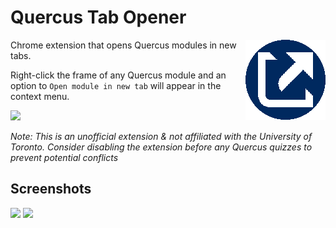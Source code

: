 # Quercus Tab Opener
<img src=assets/icon128.png align=right>

Chrome extension that opens Quercus modules in new tabs.

Right-click the frame of any Quercus module and an option to `Open module in new tab` will appear in the context menu.

<img src=https://i.imgur.com/tc5Zw3D.png>

<i>Note: This is an unofficial extension & not affiliated with the University of Toronto. Consider disabling the extension before any Quercus quizzes to prevent potential conflicts</i>

## Screenshots
<img src=https://i.imgur.com/Ils0evz.png>
<img src=https://i.imgur.com/XLeFW7O.png>
